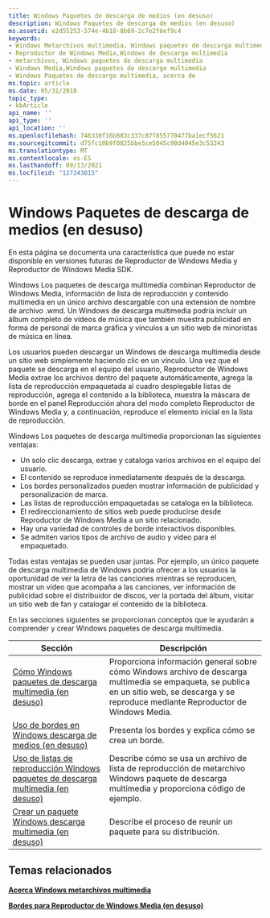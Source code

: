 ```yaml
---
title: Windows Paquetes de descarga de medios (en desuso)
description: Windows Paquetes de descarga de medios (en desuso)
ms.assetid: e2d55253-574e-4b18-8b69-2c7e2f6ef9c4
keywords:
- Windows Metarchivos multimedia, Windows paquetes de descarga multimedia
- Reproductor de Windows Media,Windows de descarga multimedia
- metarchivos, Windows paquetes de descarga multimedia
- Windows Media,Windows paquetes de descarga multimedia
- Windows Paquetes de descarga multimedia, acerca de
ms.topic: article
ms.date: 05/31/2018
topic_type:
- kbArticle
api_name: ''
api_type: ''
api_location: ''
ms.openlocfilehash: 746330f16b883c337c87f055770477ba1ecf5621
ms.sourcegitcommit: d75fc10b9f0825bbe5ce5045c90d4045e3c53243
ms.translationtype: MT
ms.contentlocale: es-ES
ms.lasthandoff: 09/13/2021
ms.locfileid: "127243015"
---
```

# <a name="windows-media-download-packages-deprecated"></a>Windows Paquetes de descarga de medios (en desuso)

En esta página se documenta una característica que puede no estar disponible en versiones futuras de Reproductor de Windows Media y Reproductor de Windows Media SDK.

Windows Los paquetes de descarga multimedia combinan Reproductor de Windows Media, información de lista de reproducción y contenido multimedia en un único archivo descargable con una extensión de nombre de archivo .wmd. Un Windows de descarga multimedia podría incluir un álbum completo de vídeos de música que también muestra publicidad en forma de personal de marca gráfica y vínculos a un sitio web de minoristas de música en línea.

Los usuarios pueden descargar un Windows de descarga multimedia desde un sitio web simplemente haciendo clic en un vínculo. Una vez que el paquete se descarga en el equipo del usuario, Reproductor de Windows Media extrae los archivos dentro del paquete automáticamente, agrega la lista de reproducción empaquetada  al cuadro desplegable listas de reproducción, agrega el contenido a la biblioteca, muestra la máscara de borde en el panel Reproducción ahora del modo completo Reproductor de Windows Media y, a continuación, reproduce el elemento inicial en la lista de reproducción.

Windows Los paquetes de descarga multimedia proporcionan las siguientes ventajas:

-   Un solo clic descarga, extrae y cataloga varios archivos en el equipo del usuario.
-   El contenido se reproduce inmediatamente después de la descarga.
-   Los bordes personalizados pueden mostrar información de publicidad y personalización de marca.
-   Las listas de reproducción empaquetadas se cataloga en la biblioteca.
-   El redireccionamiento de sitios web puede producirse desde Reproductor de Windows Media a un sitio relacionado.
-   Hay una variedad de controles de borde interactivos disponibles.
-   Se admiten varios tipos de archivo de audio y vídeo para el empaquetado.

Todas estas ventajas se pueden usar juntas. Por ejemplo, un único paquete de descarga multimedia de Windows podría ofrecer a los usuarios la oportunidad de ver la letra de las canciones mientras se reproducen, mostrar un vídeo que acompaña a las canciones, ver información de publicidad sobre el distribuidor de discos, ver la portada del álbum, visitar un sitio web de fan y catalogar el contenido de la biblioteca.

En las secciones siguientes se proporcionan conceptos que le ayudarán a comprender y crear Windows paquetes de descarga multimedia.



| Sección                                                                                                                               | Descripción                                                                                                                                 |
|---------------------------------------------------------------------------------------------------------------------------------------|---------------------------------------------------------------------------------------------------------------------------------------------|
| [Cómo Windows paquetes de descarga multimedia (en desuso)](how-windows-media-download-packages-work--deprecated.md)                     | Proporciona información general sobre cómo Windows archivo de descarga multimedia se empaqueta, se publica en un sitio web, se descarga y se reproduce mediante Reproductor de Windows Media. |
| [Uso de bordes en Windows descarga de medios (en desuso)](using-borders-in-windows-media-download-packages--deprecated.md)     | Presenta los bordes y explica cómo se crea un borde.                                                                                    |
| [Uso de listas de reproducción Windows paquetes de descarga multimedia (en desuso)](using-playlists-in-windows-media-download-packages--deprecated.md) | Describe cómo se usa un archivo de lista de reproducción de metarchivo Windows paquete de descarga multimedia y proporciona código de ejemplo.                               |
| [Crear un paquete Windows descarga multimedia (en desuso)](creating-a-windows-media-download-package--deprecated.md)                   | Describe el proceso de reunir un paquete para su distribución.                                                                       |



 

## <a name="related-topics"></a>Temas relacionados

<dl> <dt>

[**Acerca Windows metarchivos multimedia**](about-windows-media-metafiles.md)
</dt> <dt>

[**Bordes para Reproductor de Windows Media (en desuso)**](borders-for-windows-media-player--deprecated.md)
</dt> </dl>

 

 





